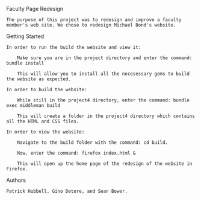 Faculty Page Redesign

    The purpose of this project was to redesign and improve a faculty member's web site. We chose to redesign Michael Bond's website.

Getting Started

    In order to run the build the website and view it:

		Make sure you are in the project directory and enter the command: bundle install

		This will allow you to install all the necesessary gems to build the website as expected.

    In order to build the website:

        While still in the project4 directory, enter the command: bundle exec middleman build

        This will create a folder in the project4 directory which contains all the HTML and CSS files.

    In order to view the website:

        Navigate to the build folder with the command: cd build.

        Now, enter the command: firefox index.html &

        This will open up the home page of the redesign of the website in Firefox.

Authors

    Patrick Hubbell, Gino Detore, and Sean Bower.